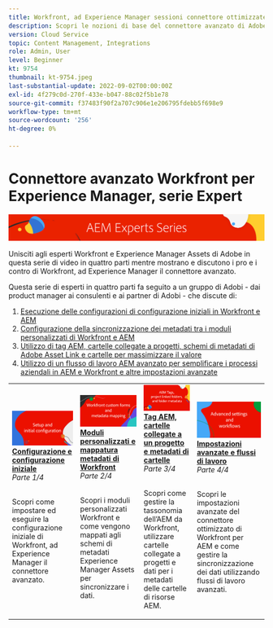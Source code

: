```yaml
---
title: Workfront, ad Experience Manager sessioni connettore ottimizzate
description: Scopri le nozioni di base del connettore avanzato di Adobe Workfront e Experience Manager Assets.
version: Cloud Service
topic: Content Management, Integrations
role: Admin, User
level: Beginner
kt: 9754
thumbnail: kt-9754.jpeg
last-substantial-update: 2022-09-02T00:00:00Z
exl-id: 4f279c0d-270f-433e-b047-88c02f5b1e78
source-git-commit: f37483f90f2a707c906e1e206795fdebb5f698e9
workflow-type: tm+mt
source-wordcount: '256'
ht-degree: 0%

---
```


# Connettore avanzato Workfront per Experience Manager, serie Expert

![Serie di esperti AEM](./assets/banner.png)

Unisciti agli esperti Workfront e Experience Manager Assets di Adobe in questa serie di video in quattro parti mentre mostrano e discutono i pro e i contro di Workfront, ad Experience Manager il connettore avanzato.

Questa serie di esperti in quattro parti fa seguito a un gruppo di Adobi - dai product manager ai consulenti e ai partner di Adobi - che discute di:

1. [Esecuzione delle configurazioni di configurazione iniziali in Workfront e AEM](./setup.md)
2. [Configurazione della sincronizzazione dei metadati tra i moduli personalizzati di Workfront e AEM](./custom-forms.md)
3. [Utilizzo di tag AEM, cartelle collegate a progetti, schemi di metadati di Adobe Asset Link e cartelle per massimizzare il valore](./aem-tags-project-linked-folders-and-folder-metadata.md)
4. [Utilizzo di un flusso di lavoro AEM avanzato per semplificare i processi aziendali in AEM e Workfront e altre impostazioni avanzate](./advanced-settings-and-workflows.md)

<table>
  <td>
      <a href="./setup.md">
        <img alt="Configurazione e configurazione iniziale" 
             src="./assets/setup.png">
      </a>
      <div>
         <a href="./setup.md"><strong>Configurazione e configurazione iniziale</strong></a>
         <br/><em>Parte 1/4</em>
      </div>
      <p>
        <br/>
         Scopri come impostare ed eseguire la configurazione iniziale di Workfront, ad Experience Manager il connettore avanzato.
      </p>
   </td>
   <!-- Workfront custom forms and metadata mapping -->
   <td>
      <a href="./custom-forms.md">
        <img alt="Moduli personalizzati e mappatura metadati di Workfront" 
             src="./assets/custom-forms.png">
      </a>
      <div>
         <a href="./custom-forms.md"><strong>Moduli personalizzati e mappatura metadati di Workfront</strong></a>
         <br/><em>Parte 2/4</em>
      </div>
      <p>
        <br/>
         Scopri i moduli personalizzati Workfront e come vengono mappati agli schemi di metadati Experience Manager Assets per sincronizzare i dati.
      </p>
    </td>
    <!-- AEM Tags, project linked folders, and folder metadata -->
    <td>
      <a href="./aem-tags-project-linked-folders-and-folder-metadata.md">
        <img alt="Tag AEM, cartelle collegate a un progetto e metadati di cartelle" 
             src="./assets/aem-tags.png">
      </a>
      <div>
         <a href="./aem-tags-project-linked-folders-and-folder-metadata.md"><strong>Tag AEM, cartelle collegate a un progetto e metadati di cartelle</strong></a>
         <br/><em>Parte 3/4</em> 
      </div>
      <p>
        <br/>
            Scopri come gestire la tassonomia dell’AEM da Workfront, utilizzare cartelle collegate a progetti e dati per i metadati delle cartelle di risorse AEM.
      </p>
   </td>   
   <!-- Advanced workflows -->
    <td>
      <a href="./advanced-settings-and-workflows.md">
        <img alt="Impostazioni avanzate e flussi di lavoro" 
             src="./assets/advanced.png">
      </a>
      <div>
         <a href="./advanced-settings-and-workflows.md"><strong>Impostazioni avanzate e flussi di lavoro</strong></a>
         <br/><em>Parte 4/4</em>
      </div>
      <p>
        <br/>
            Scopri le impostazioni avanzate del connettore ottimizzato di Workfront per AEM e come gestire la sincronizzazione dei dati utilizzando flussi di lavoro avanzati.
      </p>
   </td>
  </tr>  
</tbody></table>
